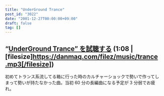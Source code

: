 ```yaml
---
title: "UnderGround Trance"
post_id: "3022"
date: "2001-12-27T00:00:00+09:00"
draft: false
tag: []
---
```



## “[UnderGround Trance” を試聴する](/filez/music/trance.mp3) (1:08 | [filesize]https://danmaq.com/filez/music/trance.mp3[/filesize])
初めてトランス系流してる箱に行った時のカルチャーショックで勢いで作ってしまって勢いが持たなかった曲。当初 60 分の長編曲になる予定が 3 分弱でお疲れ。
